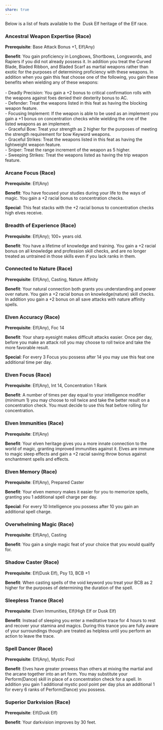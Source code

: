 ```yaml
---
share: true
---
```


Below is a list of feats available to the  Dusk Elf heritage of the Elf race.

<h3><span><p>Ancestral Weapon Expertise (Race)</p></span></h3><p><span><p><b>Prerequisite</b>:    Base Attack Bonus +1, Elf(Any)<br></p></span></p><p><span><p><b>Benefit</b>:    You gain proficiency in Longbows, Shortbows, Longswords, and Rapiers if you did not already possess it. In addition you treat the Curved Blade, Bladed Ribbon,  and Bladed Scarf as martial weapons rather than exotic for the purposes of determining proficiency with these weapons. In addition when you gain this feat choose one of the following, you gain these benefits when wielding any of these weapons:<br><br>- Deadly Precision: You gain a +2 bonus to critical confirmation rolls with the weapons against foes denied their dexterity bonus to AC.<br>- Defender: Treat the weapons listed in this feat as having the blocking weapon feature.<br>- Focusing Implement: If the weapon is able to be used as an implement you gain a +1 bonus on concentration checks while wielding the one of the listed weapons as an implement.<br>- Graceful Bow: Treat your strength as 2 higher for the purposes of meeting the strength requirement for bow Keyword weapons.<br>- Graceful Strikes: Treat the weapons listed in this feat as having the lightweight weapon feature.<br>- Sniper: Treat the range increment of the weapon as 5 higher.<br>- Sweeping Strikes: Treat the weapons listed as having the trip weapon feature.<br></p></span></p><h3><span><p>Arcane Focus (Race)</p></span></h3><p><span><p><b>Prerequisite</b>:    Elf(Any)<br></p></span></p><p><span><p><b>Benefit</b>:    You have focused your studies during your life to the ways of magic. You gain a +2 racial bonus to concentration checks.<br></p></span></p><p><span><p><b>Special</b>:    This feat stacks with the +2 racial bonus to concentration checks high elves receive.<br></p></span></p><h3><span><p>Breadth of Experience (Race)</p></span></h3><p><span><p><b>Prerequisite</b>:    Elf(Any); 100+ years old.<br></p></span></p><p><span><p><b>Benefit</b>:    You have a lifetime of knowledge and training. You gain a +2 racial bonus on all knowledge and profession skill checks, and are no longer treated as untrained in those skills even if you lack ranks in them.<br></p></span></p><h3><span><p>Connected to Nature (Race)</p></span></h3><p><span><p><b>Prerequisite</b>:    Elf(Any), Casting, Nature Affinity<br></p></span></p><p><span><p><b>Benefit</b>:    Your natural connection both grants you understanding and power over nature. You gain a +2 racial bonus on knowledge(nature) skill checks. In addition you gain a +2 bonus on all save attacks with nature affinity spells.<br></p></span></p><h3><span><p>Elven Accuracy (Race)</p></span></h3><p><span><p><b>Prerequisite</b>:    Elf(Any), Foc 14<br></p></span></p><p><span><p><b>Benefit</b>:    Your sharp eyesight makes difficult attacks easier. Once per day, before you make an attack roll you may choose to roll twice and take the more favorable result.<br></p></span></p><p><span><p><b>Special</b>:    For every 3 Focus you possess after 14 you may use this feat one additional time per day.<br></p></span></p><h3><span><p>Elven Focus (Race)</p></span></h3><p><span><p><b>Prerequisite</b>:    Elf(Any), Int 14, Concentration 1 Rank<br></p></span></p><p><span><p><b>Benefit</b>:    A number of times per day equal to your intelligence modifier (minimum 1) you may choose to roll twice and take the better result on a concentration check. You must decide to use this feat before rolling for concentration.<br></p></span></p><h3><span><p>Elven Immunities (Race)</p></span></h3><p><span><p><b>Prerequisite</b>:    Elf(Any)<br></p></span></p><p><span><p><b>Benefit</b>:    Your elven heritage gives you a more innate connection to the world of magic, granting improved immunities against it. Elves are immune to magic sleep effects and gain a +2 racial saving throw bonus against enchantment spells and effects.<br></p></span></p><h3><span><p>Elven Memory (Race)</p></span></h3><p><span><p><b>Prerequisite</b>:    Elf(Any), Prepared Caster<br></p></span></p><p><span><p><b>Benefit</b>:    Your elven memory makes it easier for you to memorize spells, granting you 1 additional spell charge per day.<br></p></span></p><p><span><p><b>Special</b>:    For every 10 Intelligence you possess after 10 you gain an additional spell charge.<br></p></span></p><h3><span><p>Overwhelming Magic (Race)</p></span></h3><p><span><p><b>Prerequisite</b>:    Elf(Any), Casting<br></p></span></p><p><span><p><b>Benefit</b>:    You gain a single magic feat of your choice that you would qualify for.<br></p></span></p><h3><span><p>Shadow Caster (Race)</p></span></h3><p><span><p><b>Prerequisite</b>:    Elf(Dusk Elf), Psy 13, BCB +1<br></p></span></p><p><span><p><b>Benefit</b>:    When casting spells of the void keyword you treat your BCB as 2 higher for the purposes of determining the duration of the spell.<br></p></span></p><h3><span><p>Sleepless Trance (Race)</p></span></h3><p><span><p><b>Prerequisite</b>:    Elven Immunities, Elf(High Elf or Dusk Elf)<br></p></span></p><p><span><p><b>Benefit</b>:    Instead of sleeping you enter a meditative trace for 4 hours to rest and recover your stamina and magics. During this trance you are fully aware of your surroundings though are treated as helpless until you perform an action to leave the trace.<br></p></span></p><h3><span><p>Spell Dancer (Race)</p></span></h3><p><span><p><b>Prerequisite</b>:    Elf(Any), Mystic Pool<br></p></span></p><p><span><p><b>Benefit</b>:    Elves have greater prowess than others at mixing the martial and the arcane together into an art form. You may substitute your Perform(Dance) skill in place of a concentration check for a spell. In addition you gain 1 additional mystic pool point per day plus an additional 1 for every 6 ranks of Perform(Dance) you possess.<br></p></span></p><h3><span><p>Superior Darkvision (Race)</p></span></h3><p><span><p><b>Prerequisite</b>:    Elf(Dusk Elf)<br></p></span></p><p><span><p><b>Benefit</b>:    Your darkvision improves by 30 feet.<br></p></span></p>